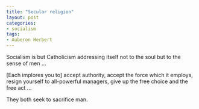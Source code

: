```yaml
---
title: "Secular religion"
layout: post
categories:
- socialism
tags:
- Auberon Herbert
---
```


Socialism is but Catholicism addressing itself not to the soul but to the sense of men ...
 
[Each implores you to] accept authority, accept the force which it employs,
resign yourself to all-powerful managers, give up the free choice and the free act ...

They both seek to sacrifice man.